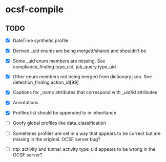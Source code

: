 # ocsf-compile

## TODO

- [x] DateTime synthetic profile
- [x] Derived _uid enums are being merged/shared and shouldn't be
- [x] Some _uid enum members are missing. See compliance_finding.type_uid, job_query.type_uid
- [x] Other enum members not being merged from dictionary.json. See detection_finding.action_id[99]
- [x] Captions for _name attributes that correspond with _uid/id attributes
- [x] Annotations
- [x] Profiles list should be appended to in inheritance
- [ ] Goofy global profiles like data_classification
- [ ] Sometimes profiles are set in a way that appears to be correct but are missing in the original. OCSF server bug?
- [ ] ntp_activity and tunnel_activity type_uid appears to be wrong in the OCSF server?

